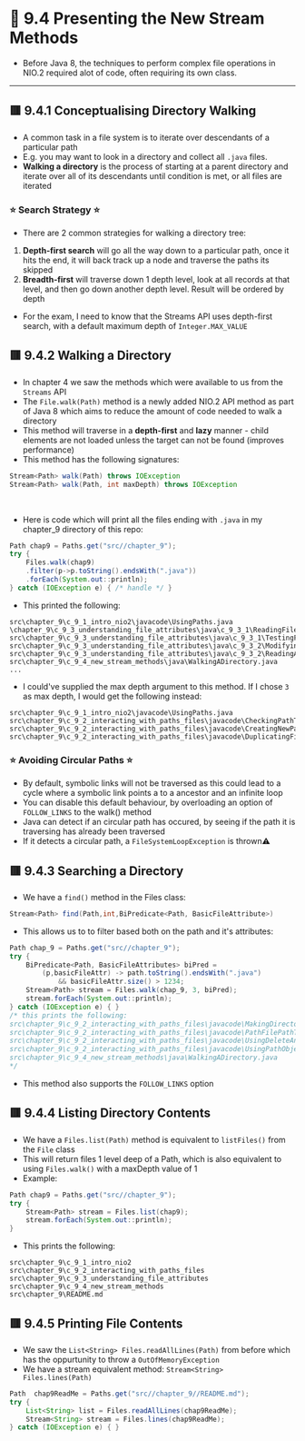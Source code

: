 <link href="../../styles.css" rel="stylesheet"></link>


# 🧠 9.4 Presenting the New Stream Methods
* Before Java 8, the techniques to perform complex file operations in NIO.2 required alot of code, often requiring its own class.

<hr>

## 🟥 9.4.1 Conceptualising Directory Walking
* A common task in a file system is to iterate over descendants of a particular path
* E.g. you may want to look in a directory and collect all `.java` files.
* **Walking a directory** is the process of starting at a parent directory and iterate over all of its descendants until condition is met, or all files are iterated

### ⭐ Search Strategy ⭐
* There are 2 common strategies for walking a directory tree:
1) **Depth-first search** will go all the way down to a particular path, once it hits the end, it will back track up a node and traverse the paths its skipped
2) **Breadth-first** will traverse down 1 depth level, look at all records at that level, and then go down another depth level. Result will be ordered by depth
* For the exam, I need to know that the Streams API uses depth-first search, with a default maximum depth of `Integer.MAX_VALUE`

## 🟥 9.4.2 Walking a Directory
* In chapter 4 we saw the methods which were available to us from the `Streams` API
* The `File.walk(Path)` method is a newly added NIO.2 API method as part of Java 8 which aims to reduce the amount of code needed to walk a directory
* This method will traverse in a **depth-first** and **lazy** manner - child elements are not loaded unless the target can not be found (improves performance)
* This method has the following signatures:
```java
Stream<Path> walk(Path) throws IOException
Stream<Path> walk(Path, int maxDepth) throws IOException
```
<br>

* Here is code which will print all the files ending with `.java` in my chapter_9 directory of this repo:
```java
Path chap9 = Paths.get("src//chapter_9");
try {
    Files.walk(chap9)
    .filter(p->p.toString().endsWith(".java"))
    .forEach(System.out::println);
} catch (IOException e) { /* handle */ }
```
* This printed the following:
```
src\chapter_9\c_9_1_intro_nio2\javacode\UsingPaths.java
\chapter_9\c_9_3_understanding_file_attributes\java\c_9_3_1\ReadingFileLength.java
src\chapter_9\c_9_3_understanding_file_attributes\java\c_9_3_1\TestingFileAccessibility.java
src\chapter_9\c_9_3_understanding_file_attributes\java\c_9_3_2\ModifyingAttributes.java
src\chapter_9\c_9_3_understanding_file_attributes\java\c_9_3_2\ReadingAttributes.java
src\chapter_9\c_9_4_new_stream_methods\java\WalkingADirectory.java
...
```
* I could've supplied the max depth argument to this method. If I chose `3` as max depth, I would get the following instead:
```
src\chapter_9\c_9_1_intro_nio2\javacode\UsingPaths.java
src\chapter_9\c_9_2_interacting_with_paths_files\javacode\CheckingPathType.java
src\chapter_9\c_9_2_interacting_with_paths_files\javacode\CreatingNewPathsWithSubpath.java
src\chapter_9\c_9_2_interacting_with_paths_files\javacode\DuplicatingFileContents.java
```

### ⭐ Avoiding Circular Paths ⭐
* By default, symbolic links will not be traversed as this could lead to a cycle where a symbolic link points a to a ancestor and an infinite loop
* You can disable this default behaviour, by overloading an option of `FOLLOW_LINKS` to the walk() method
* Java can detect if an circular path has occured, by seeing if the path it is traversing has already been traversed
* If it detects a circular path, a `FileSystemLoopException` is thrown⚠️

## 🟥 9.4.3 Searching a Directory
* We have a `find()` method in the Files class:
```java
Stream<Path> find(Path,int,BiPredicate<Path, BasicFileAttribute>)
```
* This allows us to to filter based both on the path and it's attributes:
```java
Path chap_9 = Paths.get("src//chapter_9");
try {
    BiPredicate<Path, BasicFileAttributes> biPred =
        (p,basicFileAttr) -> path.toString().endsWith(".java")
            && basicFileAttr.size() > 1234;
    Stream<Path> stream = Files.walk(chap_9, 3, biPred);
    stream.forEach(System.out::println);
} catch (IOException e) { }
/* this prints the following:
src\chapter_9\c_9_2_interacting_with_paths_files\javacode\MakingDirectories.java
src\chapter_9\c_9_2_interacting_with_paths_files\javacode\PathFilePathTest.java
src\chapter_9\c_9_2_interacting_with_paths_files\javacode\UsingDeleteAndDeleteIfExists.java
src\chapter_9\c_9_2_interacting_with_paths_files\javacode\UsingPathObjects.java
src\chapter_9\c_9_4_new_stream_methods\java\WalkingADirectory.java
*/
```
* This method also supports the `FOLLOW_LINKS` option

## 🟥 9.4.4 Listing Directory Contents
* We have a `Files.list(Path)` method is equivalent to `listFiles()` from the `File` class
* This will return files 1 level deep of a Path, which is also equivalent to using `Files.walk()` with a maxDepth value of 1
* Example:
```java
Path chap9 = Paths.get("src//chapter_9");
try {
    Stream<Path> stream = Files.list(chap9);
    stream.forEach(System.out::println);
}
```
* This prints the following:
```
src\chapter_9\c_9_1_intro_nio2
src\chapter_9\c_9_2_interacting_with_paths_files
src\chapter_9\c_9_3_understanding_file_attributes
src\chapter_9\c_9_4_new_stream_methods
src\chapter_9\README.md
```

## 🟥 9.4.5 Printing File Contents
* We saw the `List<String> Files.readAllLines(Path)` from before which has the oppurtunity to throw a `OutOfMemoryException`
* We have a stream equivalent method: `Stream<String> Files.lines(Path)`
```java
Path  chap9ReadMe = Paths.get("src//chapter_9//README.md");
try {
    List<String> list = Files.readAllLines(chap9ReadMe); 
    Stream<String> stream = Files.lines(chap9ReadMe);
} catch (IOException e) { }
```